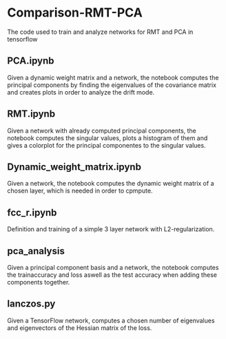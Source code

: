 # Comparison-RMT-PCA
The code used to train and analyze networks for RMT and PCA in tensorflow

## PCA.ipynb
Given a dynamic weight matrix and a network, the notebook computes the principal components by finding the eigenvalues of the covariance matrix and creates plots in order to analyze the drift mode.

## RMT.ipynb
Given a network with already computed principal components, the notebook computes the singular values, plots a histogram of them and gives a colorplot for the principal componentes to the singular values.

## Dynamic_weight_matrix.ipynb
Given a network, the notebook computes the dynamic weight matrix of a chosen layer, which is needed in order to cpmpute.

## fcc_r.ipynb
Definition and training of a simple 3 layer network with L2-regularization. 

## pca_analysis
Given a principal component basis and a network, the notebook computes the trainaccuracy and loss aswell as the test accuracy when adding these components together.

## lanczos.py
Given a TensorFlow network, computes a chosen number of eigenvalues and eigenvectors of the Hessian matrix of the loss.

